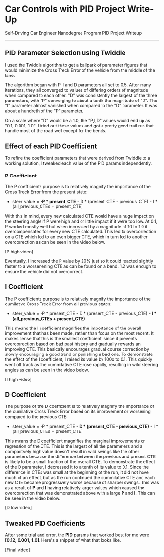 # Car Controls with PID Project Write-Up
Self-Driving Car Engineer Nanodegree Program PID Project Writeup

---

## PID Parameter Selection using Twiddle
I used the Twiddle algorithm to get a ballpark of parameter figures that would minimize the Cross Treck Error of the vehicle from the middle of the lane.

The algorithm began with P, I and D parameters all set to 0.5. After many iterations, they all converged to values of differing orders of magnitude when compared to each other.
"D" was consistently the largest of the three parameters, with "P" converging to about a tenth the magnitude of "D". The "I" parameter almost vanished when compared to the "D" parameter. It was about a hundreth of the "P" parameter.

On a scale where "D" would be a 1.0, the "P,I,D" values would end up as "0.1, 0.001, 1.0". I tried out these values and got a pretty good trail run that handle most of the road well except for the bends.

## Effect of each PID Coefficient
To refine the coefficient parameters that were derived from Twiddle to a working solution, I tweaked each value of the PID params independently.

### P Coefficient
The P coefficients purpose is to relatively magnify the importance of the Cross Treck Error from the present state:
 * steer_value = **-P * present_CTE** - D * (present_CTE - previous_CTE) - I * (all_previous_CTEs + present_CTE)
 
With this in mind, every new calculated CTE would have a huge impact on the steering angle if P were high and or little impact if it were too low. At 0.1, P worked mostly well but when increased by a magnitude of 10 to 1.0 it overcompensated for every new CTE calculated. This led to overcorrection on a CTE which led to an even bigger CTE, which in turn led to another overcorrection as can be seen in the video below.

[P high video]

Eventually, I increased the P value by 20% just so it could reacted slightly faster to a worsenening CTE as can be found on a bend. 1.2 was enough to ensure the vehicle did not overcorrect.

## I Coefficient
The P coefficients purpose is to relatively magnify the importance of the cumilative Cross Treck Error from all previous states:
 * steer_value = -P * present_CTE - D * (present_CTE - previous_CTE) **- I * (all_previous_CTEs + present_CTE)**
 
 This means the I coefficient magnifies the importance of the overall improvement that has been made, rather than focus on the most recent. It makes sense that this is the smallest coefficient, since it prevents overcorrection based on bad past history and gradually rewards an improving CTE. This basically encourages gradual course correction by slowly encouraging a good trend or punishing a bad one.
 To demonstrate the effect of the I coefficient, I raised its value by 100x to 0.1. This quickly went off track as the cummilative CTE rose rapidly, resulting in wild steering angles as can be seen in the video below.
 
 [I high video]
 
 ## D Coefficient
The purpose of the D coefficient is to relatively magnify the importance of the cumilative Cross Treck Error based on its improvement or worsening compared to the previous CTE:
 * steer_value = -P * present_CTE **- D * (present_CTE - previous_CTE)** - I * (all_previous_CTEs + present_CTE)

This means the D coefficient magnifies the marginal improvements or regression of the CTE. This is the largest of all the parameters and a comparitvely high value doesn't result in wild swings like the other parameters because the difference between the previous and present CTE is likely to be a small fraction of the overall CTE.
To demonstrate the effect of the D parameter, I decreased it to a tenth of its value to 0.1. Since the difference in CTEs was small at the beginning of the run, it did not have much of an effect, but as the run continued the cummilative CTE and each new CTE became progressively worse because of sharper swings. This was as a result of **P** and **I** having relatively larger values which caused the overcorrection that was demonstrated above with a large **P** and **I**. This can be seen in the video below.

[D low video]

## Tweaked PID Coefficients
After some trial and error, the **PID** params that worked best for me were **[0.12, 0.001, 1.0]**.
Here's a snippet of what that looks like.

[Final video]
